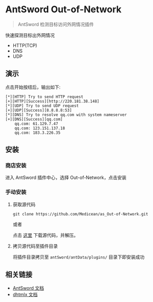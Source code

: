 # AntSword Out-of-Network

> AntSword 检测目标访问外网情况插件

快速探测目标出外网情况

* HTTP(TCP)
* DNS
* UDP

## 演示

点击开始按纽后，输出如下:

```
[*][HTTP] Try to send HTTP request
[+][HTTP][Success][http://220.181.38.148]
[*][UDP] Try to send UDP request
[+][UDP][Success][8.8.8.8:53]
[*][DNS] Try to resolve qq.com with system nameserver
[+][DNS][Success][qq.com]
	qq.com: 61.129.7.47
	qq.com: 123.151.137.18
	qq.com: 183.3.226.35

```


## 安装

### 商店安装

进入 AntSword 插件中心，选择 Out-of-Network，点击安装

### 手动安装

1. 获取源代码

	```
	git clone https://github.com/Medicean/as_Out-of-Network.git
	```
	
	或者
	
	点击 [这里](https://github.com/Medicean/as_Out-of-Network/archive/master.zip) 下载源代码，并解压。

2. 拷贝源代码至插件目录

    将插件目录拷贝至 `antSword/antData/plugins/` 目录下即安装成功

## 相关链接

* [AntSword 文档](http://doc.u0u.us)
* [dhtmlx 文档](http://docs.dhtmlx.com/)
